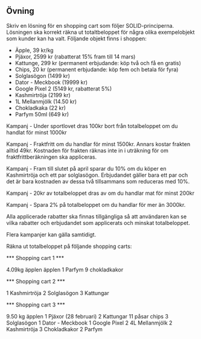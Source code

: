 Övning
-----------------------

Skriv en lösning för en shopping cart som följer SOLID-principerna. Lösningen ska korrekt räkna ut totaltbeloppet för några olika exempelobjekt som kunder kan ha valt. Följande objekt finns i shoppen:

* Äpple, 39 kr/kg
* Pjäxor, 2599 kr (rabatterat 15% fram till 14 mars)
* Kattunge, 299 kr (permanent erbjudande: köp två och få en gratis)
* Chips, 20 kr (permanent erbjudande: köp fem och betala för fyra)
* Solglasögon (1499 kr)
* Dator - Meckbook (19999 kr)
* Google Pixel 2 (5149 kr, rabatterat 5%)
* Kashmirtröja (2199 kr)
* 1L Mellanmjölk (14.50 kr)
* Chokladkaka (22 kr)
* Parfym 50ml (649 kr)

Kampanj - Under sportlovet dras 100kr bort från totalbeloppet om du handlat för minst 1000kr

Kampanj - Fraktfritt om du handlar för minst 1500kr. Annars kostar frakten alltid 49kr. Kostnaden för frakten räknas inte in i uträkning för om fraktfrittberäkningen ska appliceras.

Kampanj - Fram till slutet på april sparar du 10% om du köper en Kashmirtröja och ett par solglasögon. Erbjudandet gäller bara ett par och det är bara kostnaden av dessa två tillsammans som reduceras med 10%.

Kampanj - 20kr av totalbeloppet dras av om du handlar mat för minst 200kr

Kampanj - Spara 2% på totalbeloppet om du handlar för mer än 3000kr.

Alla applicerade rabatter ska finnas tillgängliga så att användaren kan se vilka rabatter och erbjudandet som applicerats och minskat totalbeloppet.

Flera kampanjer kan gälla samtidigt.

Räkna ut totalbeloppet på följande shopping carts:

*** Shopping cart 1 ***

4.09kg äpplen äpplen
1 Parfym
9 chokladkakor

*** Shopping cart 2 ***

1 Kashmirtröja
2 Solglasögon
3 Kattungar

*** Shopping cart 3 ***

9.50 kg äpplen
1 Pjäxor (28 februari)
2 Kattungar
11 påsar chips
3 Solglasögon
1 Dator - Meckbook
1 Google Pixel 2
4L Mellanmjölk
2 Kashmirtröja
3 Chokladkakor
2 Parfym
